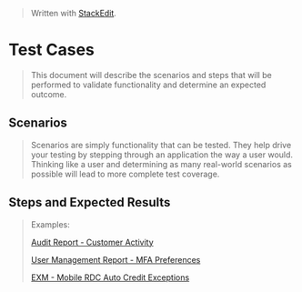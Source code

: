 
> Written with [StackEdit](https://stackedit.io/).
# Test Cases
> This document will describe the scenarios and steps that will be performed to validate functionality and determine an expected outcome.
## Scenarios
> Scenarios are simply functionality that can be tested. They help drive your testing by stepping through an application the way a user would. Thinking like a user and determining as many real-world scenarios as possible will lead to more complete test coverage.
## Steps and Expected Results
> Examples:
> 
> [Audit Report - Customer Activity](https://github.com/chaswiso/portfolio/blob/main/images/Audit%20Report%20-%20Customer%20Activity%20-%20TestRail.pdf)
> 
> [User Management Report - MFA Preferences](https://github.com/chaswiso/portfolio/blob/main/images/User%20Management%20Report%20-%20MFA%20Preferences%20-%20TestRail.pdf)
>
> [EXM - Mobile RDC Auto Credit Exceptions](https://github.com/chaswiso/portfolio/blob/main/images/EXM%20-%20Mobile%20RDC%20Auto%20Credit%20Exceptions%20-%20TestRail.pdf)
<!--stackedit_data:
eyJoaXN0b3J5IjpbLTEyODU0ODA5MDQsMTk2Mjg0NTYxNiwtMT
MxODkxMzE3MiwtMzQ5MTY0NzY4XX0=
-->